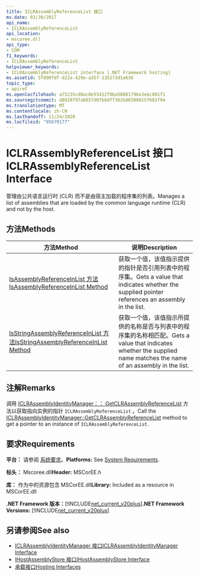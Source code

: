 ```yaml
---
title: ICLRAssemblyReferenceList 接口
ms.date: 03/30/2017
api_name:
- ICLRAssemblyReferenceList
api_location:
- mscoree.dll
api_type:
- COM
f1_keywords:
- ICLRAssemblyReferenceList
helpviewer_keywords:
- ICLRAssemblyReferenceList interface [.NET Framework hosting]
ms.assetid: 5f890fdf-d22a-429e-a35f-135273d1a636
topic_type:
- apiref
ms.openlocfilehash: a75235cd0ac0e55412f0ba58881796e3ebc801f1
ms.sourcegitcommit: d8020797a6657d0fbbdff362b80300815f682f94
ms.translationtype: MT
ms.contentlocale: zh-CN
ms.lasthandoff: 11/24/2020
ms.locfileid: "95679177"
---
```

# <a name="iclrassemblyreferencelist-interface"></a><span data-ttu-id="5f36c-102">ICLRAssemblyReferenceList 接口</span><span class="sxs-lookup"><span data-stu-id="5f36c-102">ICLRAssemblyReferenceList Interface</span></span>

<span data-ttu-id="5f36c-103">管理由公共语言运行时 (CLR) 而不是由宿主加载的程序集的列表。</span><span class="sxs-lookup"><span data-stu-id="5f36c-103">Manages a list of assemblies that are loaded by the common language runtime (CLR) and not by the host.</span></span>  
  
## <a name="methods"></a><span data-ttu-id="5f36c-104">方法</span><span class="sxs-lookup"><span data-stu-id="5f36c-104">Methods</span></span>  
  
|<span data-ttu-id="5f36c-105">方法</span><span class="sxs-lookup"><span data-stu-id="5f36c-105">Method</span></span>|<span data-ttu-id="5f36c-106">说明</span><span class="sxs-lookup"><span data-stu-id="5f36c-106">Description</span></span>|  
|------------|-----------------|  
|[<span data-ttu-id="5f36c-107">IsAssemblyReferenceInList 方法</span><span class="sxs-lookup"><span data-stu-id="5f36c-107">IsAssemblyReferenceInList Method</span></span>](iclrassemblyreferencelist-isassemblyreferenceinlist-method.md)|<span data-ttu-id="5f36c-108">获取一个值，该值指示提供的指针是否引用列表中的程序集。</span><span class="sxs-lookup"><span data-stu-id="5f36c-108">Gets a value that indicates whether the supplied pointer references an assembly in the list.</span></span>|  
|[<span data-ttu-id="5f36c-109">IsStringAssemblyReferenceInList 方法</span><span class="sxs-lookup"><span data-stu-id="5f36c-109">IsStringAssemblyReferenceInList Method</span></span>](iclrassemblyreferencelist-isstringassemblyreferenceinlist-method.md)|<span data-ttu-id="5f36c-110">获取一个值，该值指示所提供的名称是否与列表中的程序集的名称相匹配。</span><span class="sxs-lookup"><span data-stu-id="5f36c-110">Gets a value that indicates whether the supplied name matches the name of an assembly in the list.</span></span>|  
  
## <a name="remarks"></a><span data-ttu-id="5f36c-111">注解</span><span class="sxs-lookup"><span data-stu-id="5f36c-111">Remarks</span></span>  

 <span data-ttu-id="5f36c-112">调用 [ICLRAssemblyIdentityManager：： GetCLRAssemblyReferenceList](iclrassemblyidentitymanager-getclrassemblyreferencelist-method.md) 方法以获取指向实例的指针 `ICLRAssemblyReferenceList` 。</span><span class="sxs-lookup"><span data-stu-id="5f36c-112">Call the [ICLRAssemblyIdentityManager::GetCLRAssemblyReferenceList](iclrassemblyidentitymanager-getclrassemblyreferencelist-method.md) method to get a pointer to an instance of `ICLRAssemblyReferenceList`.</span></span>  
  
## <a name="requirements"></a><span data-ttu-id="5f36c-113">要求</span><span class="sxs-lookup"><span data-stu-id="5f36c-113">Requirements</span></span>  

 <span data-ttu-id="5f36c-114">**平台：** 请参阅 [系统要求](../../get-started/system-requirements.md)。</span><span class="sxs-lookup"><span data-stu-id="5f36c-114">**Platforms:** See [System Requirements](../../get-started/system-requirements.md).</span></span>  
  
 <span data-ttu-id="5f36c-115">**标头：** Mscoree.dll</span><span class="sxs-lookup"><span data-stu-id="5f36c-115">**Header:** MSCorEE.h</span></span>  
  
 <span data-ttu-id="5f36c-116">**库：** 作为中的资源包含 MSCorEE.dll</span><span class="sxs-lookup"><span data-stu-id="5f36c-116">**Library:** Included as a resource in MSCorEE.dll</span></span>  
  
 <span data-ttu-id="5f36c-117">**.NET Framework 版本：**[!INCLUDE[net_current_v20plus](../../../../includes/net-current-v20plus-md.md)]</span><span class="sxs-lookup"><span data-stu-id="5f36c-117">**.NET Framework Versions:** [!INCLUDE[net_current_v20plus](../../../../includes/net-current-v20plus-md.md)]</span></span>  
  
## <a name="see-also"></a><span data-ttu-id="5f36c-118">另请参阅</span><span class="sxs-lookup"><span data-stu-id="5f36c-118">See also</span></span>

- [<span data-ttu-id="5f36c-119">ICLRAssemblyIdentityManager 接口</span><span class="sxs-lookup"><span data-stu-id="5f36c-119">ICLRAssemblyIdentityManager Interface</span></span>](iclrassemblyidentitymanager-interface.md)
- [<span data-ttu-id="5f36c-120">IHostAssemblyStore 接口</span><span class="sxs-lookup"><span data-stu-id="5f36c-120">IHostAssemblyStore Interface</span></span>](ihostassemblystore-interface.md)
- [<span data-ttu-id="5f36c-121">承载接口</span><span class="sxs-lookup"><span data-stu-id="5f36c-121">Hosting Interfaces</span></span>](hosting-interfaces.md)
